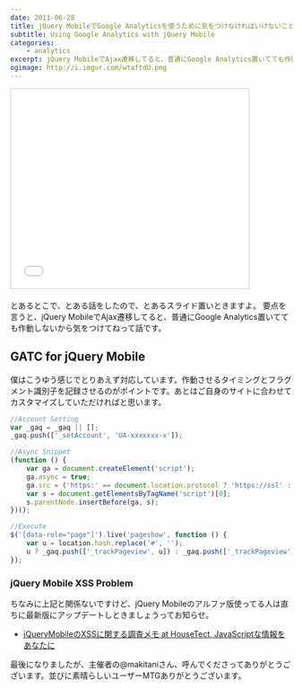 ```yaml
---
date: 2011-06-28
title: jQuery MobileでGoogle Analyticsを使うために気をつけなければいけないこと
subtitle: Using Google Analytics with jQuery Mobile
categories: 
    - analytics
excerpt: jQuery MobileでAjax遷移してると、普通にGoogle Analytics置いてても作動しないから気をつけてねって話です。
ogimage: http://i.imgur.com/wtaftdU.png
---
```


<iframe src="//www.slideshare.net/slideshow/embed_code/key/B85ZvFNIIylyud" width="425" height="355" frameborder="0" marginwidth="0" marginheight="0" scrolling="no" style="border:1px solid #CCC; border-width:1px; margin-bottom:5px; max-width: 100%;" allowfullscreen></iframe>

とあるとこで、とある話をしたので、とあるスライド置いときますよ。 要点を言うと、jQuery MobileでAjax遷移してると、普通にGoogle Analytics置いてても作動しないから気をつけてねって話です。

## GATC for jQuery Mobile

僕はこうゆう感じでとりあえず対応しています。作動させるタイミングとフラグメント識別子を記録させるのがポイントです。あとはご自身のサイトに合わせてカスタマイズしていただければと思います。

```js
//Account Setting
var _gaq = _gaq || [];
_gaq.push(['_setAccount', 'UA-xxxxxxx-x']);

//Async Snippet
(function () {
    var ga = document.createElement('script');
    ga.async = true;
    ga.src = ('https:' == document.location.protocol ? 'https://ssl' : 'http://www') + '.google-analytics.com/ga.js';
    var s = document.getElementsByTagName('script')[0];
    s.parentNode.insertBefore(ga, s);
})();

//Execute
$('[data-role="page"]').live('pageshow', function () {
    var u = location.hash.replace('#', '');
    u ? _gaq.push(['_trackPageview', u]) : _gaq.push(['_trackPageview']);
});
```

### jQuery Mobile XSS Problem

ちなみに上記と関係ないですけど、jQuery Mobileのアルファ版使ってる人は直ちに最新版にアップデートしときましょうってお知らせ。

+ [jQueryMobileのXSSに関する調査メモ at HouseTect, JavaScriptな情報をあなたに](http://hisasann.com/housetect/2011/06/jquerymobilexss.html)

最後になりましたが、主催者の@makitaniさん、呼んでくださってありがとうございます。並びに素晴らしいユーザーMTGありがとうございます。